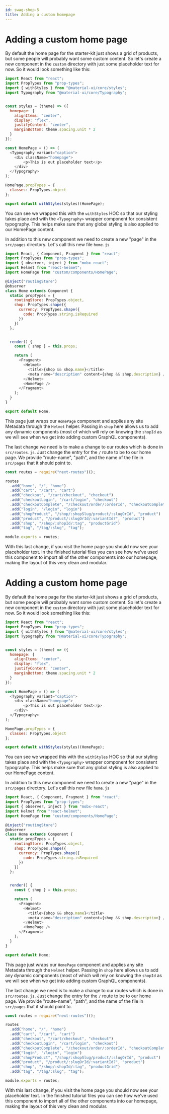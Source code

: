 ```yaml
---
id: swag-shop-5
title: Adding a custom homepage
---
```


# Adding a custom home page

By default the home page for the starter-kit just shows a grid of products, but some people will probably want some custom content. So let's create a new component in the `custom` directory with just some placeholder text for now. So it would look something like this:

```javascript
import React from "react";
import PropTypes from "prop-types";
import { withStyles } from "@material-ui/core/styles";
import Typography from "@material-ui/core/Typography";


const styles = (theme) => ({
  homepage: {
    alignItems: "center",
    display: "flex",
    justifyContent: "center",
    marginBottom: theme.spacing.unit * 2
  }
});

const HomePage = () => (
  <Typography variant="caption">
    <div className="homepage">
        <p>This is out placeholder text</p>
    </div>
  </Typography>
);

HomePage.propTypes = {
  classes: PropTypes.object
};

export default withStyles(styles)(HomePage);

```

You can see we wrapped this with the `withStyles` HOC so that our styling takes place and with the `<Typography>` wrapper component for consistent typography. This helps make sure that any global styling is also applied to our HomePage content.

In addition to this new component we need to create a new "page" in the `src/pages` directory. Let's call this new file `home.js`

```javascript
import React, { Component, Fragment } from "react";
import PropTypes from "prop-types";
import { observer, inject } from "mobx-react";
import Helmet from "react-helmet";
import HomePage from "custom/components/HomePage";

@inject("routingStore")
@observer
class Home extends Component {
  static propTypes = {
    routingStore: PropTypes.object,
    shop: PropTypes.shape({
      currency: PropTypes.shape({
        code: PropTypes.string.isRequired
      })
    })
  };


  render() {
    const { shop } = this.props;

    return (
      <Fragment>
        <Helmet>
          <title>{shop && shop.name}</title>
          <meta name="description" content={shop && shop.description} />
        </Helmet>
        <HomePage />
      </Fragment>
    );
  }
}

export default Home;
```

This page just wraps our `HomePage` component and applies any site Metadata through the `Helmet` helper. Passing in `shop` here allows us to add any dynamic components (most of which will rely on knowing the `shopId` as we will see when we get into adding custom GraphQL components).

The last change we need is to make a change to our routes which is done in `src/routes.js`. Just change the entry for the `/` route to be to our home page. We provide "route-name", "path", and the name of the file in `src/pages` that it should point to.

```javascript
const routes = require("next-routes")();

routes
  .add("home", "/", "home")
  .add("cart", "/cart", "cart")
  .add("checkout", "/cart/checkout", "checkout")
  .add("checkoutLogin", "/cart/login", "checkout")
  .add("checkoutComplete", "/checkout/order/:orderId", "checkoutComplete")
  .add("login", "/login", "login")
  .add("shopProduct", "/shop/:shopSlug/product/:slugOrId", "product")
  .add("product", "/product/:slugOrId/:variantId?", "product")
  .add("shop", "/shop/:shopId/:tag", "productGrid")
  .add("tag", "/tag/:slug", "tag");

module.exports = routes;
```

With this last change, if you visit the home page you should now see your placeholder text. In the finished tutorial files you can see how we've used this component to import all of the other components into our homepage, making the layout of this very clean and modular.


# Adding a custom home page

By default the home page for the starter-kit just shows a grid of products, but some people will probably want some custom content. So let's create a new component in the `custom` directory with just some placeholder text for now. So it would look something like this:

```javascript
import React from "react";
import PropTypes from "prop-types";
import { withStyles } from "@material-ui/core/styles";
import Typography from "@material-ui/core/Typography";


const styles = (theme) => ({
  homepage: {
    alignItems: "center",
    display: "flex",
    justifyContent: "center",
    marginBottom: theme.spacing.unit * 2
  }
});

const HomePage = () => (
  <Typography variant="caption">
    <div className="homepage">
        <p>This is out placeholder text</p>
    </div>
  </Typography>
);

HomePage.propTypes = {
  classes: PropTypes.object
};

export default withStyles(styles)(HomePage);

```

You can see we wrapped this with the `withStyles` HOC so that our styling takes place and with the `<Typography>` wrapper component for consistent typography. This helps make sure that any global styling is also applied to our HomePage content.

In addition to this new component we need to create a new "page" in the `src/pages` directory. Let's call this new file `home.js`

```javascript
import React, { Component, Fragment } from "react";
import PropTypes from "prop-types";
import { observer, inject } from "mobx-react";
import Helmet from "react-helmet";
import HomePage from "custom/components/HomePage";

@inject("routingStore")
@observer
class Home extends Component {
  static propTypes = {
    routingStore: PropTypes.object,
    shop: PropTypes.shape({
      currency: PropTypes.shape({
        code: PropTypes.string.isRequired
      })
    })
  };


  render() {
    const { shop } = this.props;

    return (
      <Fragment>
        <Helmet>
          <title>{shop && shop.name}</title>
          <meta name="description" content={shop && shop.description} />
        </Helmet>
        <HomePage />
      </Fragment>
    );
  }
}

export default Home;
```

This page just wraps our `HomePage` component and applies any site Metadata through the `Helmet` helper. Passing in `shop` here allows us to add any dynamic components (most of which will rely on knowing the `shopId` as we will see when we get into adding custom GraphQL components).

The last change we need is to make a change to our routes which is done in `src/routes.js`. Just change the entry for the `/` route to be to our home page. We provide "route-name", "path", and the name of the file in `src/pages` that it should point to.

```javascript
const routes = require("next-routes")();

routes
  .add("home", "/", "home")
  .add("cart", "/cart", "cart")
  .add("checkout", "/cart/checkout", "checkout")
  .add("checkoutLogin", "/cart/login", "checkout")
  .add("checkoutComplete", "/checkout/order/:orderId", "checkoutComplete")
  .add("login", "/login", "login")
  .add("shopProduct", "/shop/:shopSlug/product/:slugOrId", "product")
  .add("product", "/product/:slugOrId/:variantId?", "product")
  .add("shop", "/shop/:shopId/:tag", "productGrid")
  .add("tag", "/tag/:slug", "tag");

module.exports = routes;
```

With this last change, if you visit the home page you should now see your placeholder text. In the finished tutorial files you can see how we've used this component to import all of the other components into our homepage, making the layout of this very clean and modular.
